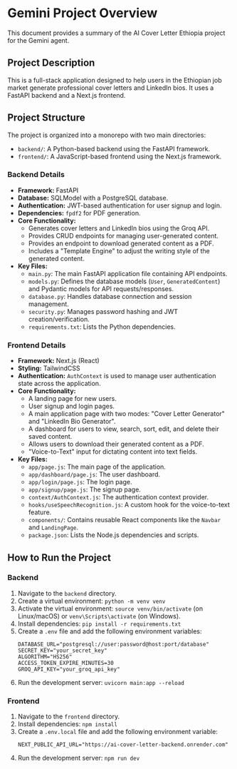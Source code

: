 # Gemini Project Overview

This document provides a summary of the AI Cover Letter Ethiopia project for the Gemini agent.

## Project Description

This is a full-stack application designed to help users in the Ethiopian job market generate professional cover letters and LinkedIn bios. It uses a FastAPI backend and a Next.js frontend.

## Project Structure

The project is organized into a monorepo with two main directories:

- `backend/`: A Python-based backend using the FastAPI framework.
- `frontend/`: A JavaScript-based frontend using the Next.js framework.

### Backend Details

- **Framework:** FastAPI
- **Database:** SQLModel with a PostgreSQL database.
- **Authentication:** JWT-based authentication for user signup and login.
- **Dependencies:** `fpdf2` for PDF generation.
- **Core Functionality:**
    - Generates cover letters and LinkedIn bios using the Groq API.
    - Provides CRUD endpoints for managing user-generated content.
    - Provides an endpoint to download generated content as a PDF.
    - Includes a "Template Engine" to adjust the writing style of the generated content.
- **Key Files:**
    - `main.py`: The main FastAPI application file containing API endpoints.
    - `models.py`: Defines the database models (`User`, `GeneratedContent`) and Pydantic models for API requests/responses.
    - `database.py`: Handles database connection and session management.
    - `security.py`: Manages password hashing and JWT creation/verification.
    - `requirements.txt`: Lists the Python dependencies.

### Frontend Details

- **Framework:** Next.js (React)
- **Styling:** TailwindCSS
- **Authentication:** `AuthContext` is used to manage user authentication state across the application.
- **Core Functionality:**
    - A landing page for new users.
    - User signup and login pages.
    - A main application page with two modes: "Cover Letter Generator" and "LinkedIn Bio Generator".
    - A dashboard for users to view, search, sort, edit, and delete their saved content.
    - Allows users to download their generated content as a PDF.
    - "Voice-to-Text" input for dictating content into text fields.
- **Key Files:**
    - `app/page.js`: The main page of the application.
    - `app/dashboard/page.js`: The user dashboard.
    - `app/login/page.js`: The login page.
    - `app/signup/page.js`: The signup page.
    - `context/AuthContext.js`: The authentication context provider.
    - `hooks/useSpeechRecognition.js`: A custom hook for the voice-to-text feature.
    - `components/`: Contains reusable React components like the `Navbar` and `LandingPage`.
    - `package.json`: Lists the Node.js dependencies and scripts.

## How to Run the Project

### Backend

1.  Navigate to the `backend` directory.
2.  Create a virtual environment: `python -m venv venv`
3.  Activate the virtual environment: `source venv/bin/activate` (on Linux/macOS) or `venv\Scripts\activate` (on Windows).
4.  Install dependencies: `pip install -r requirements.txt`
5.  Create a `.env` file and add the following environment variables:
    ```
    DATABASE_URL="postgresql://user:password@host:port/database"
    SECRET_KEY="your_secret_key"
    ALGORITHM="HS256"
    ACCESS_TOKEN_EXPIRE_MINUTES=30
    GROQ_API_KEY="your_groq_api_key"
    ```
6.  Run the development server: `uvicorn main:app --reload`

### Frontend

1.  Navigate to the `frontend` directory.
2.  Install dependencies: `npm install`
3.  Create a `.env.local` file and add the following environment variable:
    ```
    NEXT_PUBLIC_API_URL="https://ai-cover-letter-backend.onrender.com"
    ```
4.  Run the development server: `npm run dev`